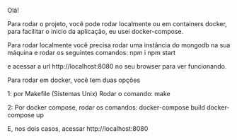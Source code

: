 Olá!

Para rodar o projeto, você pode rodar localmente ou em containers docker, para facilitar o inicio da aplicação, eu usei docker-compose.

Para rodar localmente você precisa rodar uma instância do mongodb na sua máquina e rodar os seguintes comandos:
npm i
npm start

e acessar a url http://localhost:8080 no seu browser para ver funcionando.

Para rodar em docker, você tem duas opções

1: por Makefile (Sistemas Unix)
Rodar o comando:
make

2: Por docker compose, rodar os comandos:
docker-compose build
docker-compose up

E, nos dois casos, acessar http://localhost:8080
